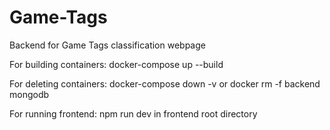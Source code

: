 # Game-Tags
Backend for Game Tags classification webpage

For building containers: docker-compose up --build

For deleting containers: docker-compose down -v or docker rm -f backend mongodb

For running frontend: npm run dev in frontend root directory
